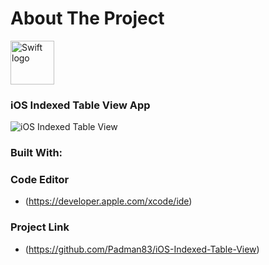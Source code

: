 # About The Project 

<img src="https://swift.org/assets/images/swift.svg" alt="Swift logo" height="70" >

### iOS Indexed Table View App

![iOS Indexed Table View](https://user-images.githubusercontent.com/45048950/73082414-654a2b00-3f04-11ea-85a5-99d981e41673.png)

### Built With: 

### Code Editor

* (https://developer.apple.com/xcode/ide)

### Project Link

* (https://github.com/Padman83/iOS-Indexed-Table-View)
